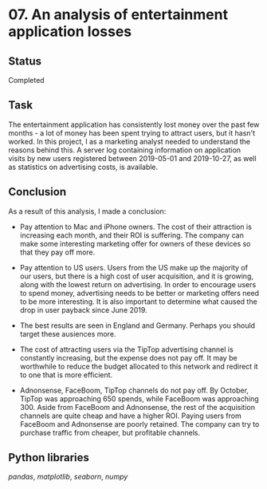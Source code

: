 # 07. An analysis of entertainment application losses

## Status
Completed

## Task

The entertainment application has consistently lost money over the past few months - a lot of money has been spent trying to attract users, but it hasn't worked. In this project, I as a marketing analyst needed to understand the reasons behind this. A server log containing information on application visits by new users registered between 2019-05-01 and 2019-10-27, as well as statistics on advertising costs, is available.

## Conclusion

As a result of this analysis, I made a conclusion:

- Pay attention to Mac and iPhone owners. The cost of their attraction is increasing each month, and their ROI is suffering. The company can make some interesting marketing offer for owners of these devices so that they pay off more.

- Pay attention to US users. Users from the US make up the majority of our users, but there is a high cost of user acquisition, and it is growing, along with the lowest return on advertising. In order to encourage users to spend money, advertising needs to be better or marketing offers need to be more interesting. It is also important to determine what caused the drop in user payback since June 2019.

- The best results are seen in England and Germany. Perhaps you should target these ausiences more.

- The cost of attracting users via the TipTop advertising channel is constantly increasing, but the expense does not pay off. It may be worthwhile to reduce the budget allocated to this network and redirect it to one that is more efficient.

- Adnonsense, FaceBoom, TipTop channels do not pay off. By October, TipTop was approaching 650 spends, while FaceBoom was approaching 300. Aside from FaceBoom and Adnonsense, the rest of the acquisition channels are quite cheap and have a higher ROI. Paying users from FaceBoom and Adnonsense are poorly retained. The company can try to purchase traffic from cheaper, but profitable channels.


## Python libraries
*pandas*, *matplotlib*, *seaborn*, *numpy*
